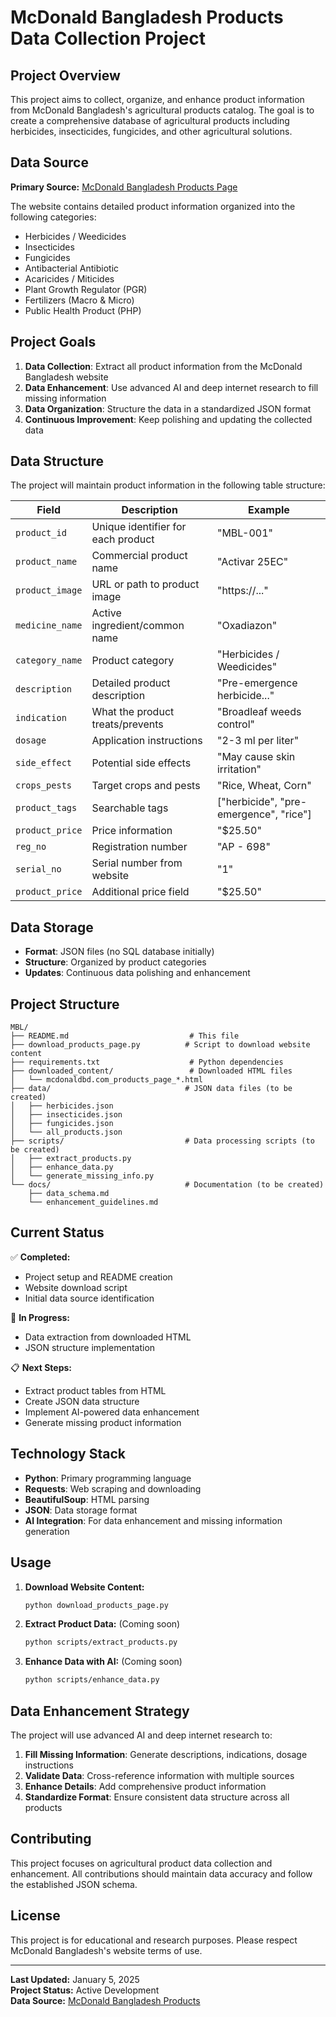 # McDonald Bangladesh Products Data Collection Project

## Project Overview

This project aims to collect, organize, and enhance product information from McDonald Bangladesh's agricultural products catalog. The goal is to create a comprehensive database of agricultural products including herbicides, insecticides, fungicides, and other agricultural solutions.

## Data Source

**Primary Source:** [McDonald Bangladesh Products Page](https://www.mcdonaldbd.com/our-products/)

The website contains detailed product information organized into the following categories:
- Herbicides / Weedicides
- Insecticides  
- Fungicides
- Antibacterial Antibiotic
- Acaricides / Miticides
- Plant Growth Regulator (PGR)
- Fertilizers (Macro & Micro)
- Public Health Product (PHP)

## Project Goals

1. **Data Collection**: Extract all product information from the McDonald Bangladesh website
2. **Data Enhancement**: Use advanced AI and deep internet research to fill missing information
3. **Data Organization**: Structure the data in a standardized JSON format
4. **Continuous Improvement**: Keep polishing and updating the collected data

## Data Structure

The project will maintain product information in the following table structure:

| Field | Description | Example |
|-------|-------------|---------|
| `product_id` | Unique identifier for each product | "MBL-001" |
| `product_name` | Commercial product name | "Activar 25EC" |
| `product_image` | URL or path to product image | "https://..." |
| `medicine_name` | Active ingredient/common name | "Oxadiazon" |
| `category_name` | Product category | "Herbicides / Weedicides" |
| `description` | Detailed product description | "Pre-emergence herbicide..." |
| `indication` | What the product treats/prevents | "Broadleaf weeds control" |
| `dosage` | Application instructions | "2-3 ml per liter" |
| `side_effect` | Potential side effects | "May cause skin irritation" |
| `crops_pests` | Target crops and pests | "Rice, Wheat, Corn" |
| `product_tags` | Searchable tags | ["herbicide", "pre-emergence", "rice"] |
| `product_price` | Price information | "$25.50" |
| `reg_no` | Registration number | "AP - 698" |
| `serial_no` | Serial number from website | "1" |
| `product_price` | Additional price field | "$25.50" |

## Data Storage

- **Format**: JSON files (no SQL database initially)
- **Structure**: Organized by product categories
- **Updates**: Continuous data polishing and enhancement

## Project Structure

```
MBL/
├── README.md                           # This file
├── download_products_page.py          # Script to download website content
├── requirements.txt                    # Python dependencies
├── downloaded_content/                 # Downloaded HTML files
│   └── mcdonaldbd.com_products_page_*.html
├── data/                              # JSON data files (to be created)
│   ├── herbicides.json
│   ├── insecticides.json
│   ├── fungicides.json
│   └── all_products.json
├── scripts/                           # Data processing scripts (to be created)
│   ├── extract_products.py
│   ├── enhance_data.py
│   └── generate_missing_info.py
└── docs/                              # Documentation (to be created)
    ├── data_schema.md
    └── enhancement_guidelines.md
```

## Current Status

✅ **Completed:**
- Project setup and README creation
- Website download script
- Initial data source identification

🔄 **In Progress:**
- Data extraction from downloaded HTML
- JSON structure implementation

📋 **Next Steps:**
- Extract product tables from HTML
- Create JSON data structure
- Implement AI-powered data enhancement
- Generate missing product information

## Technology Stack

- **Python**: Primary programming language
- **Requests**: Web scraping and downloading
- **BeautifulSoup**: HTML parsing
- **JSON**: Data storage format
- **AI Integration**: For data enhancement and missing information generation

## Usage

1. **Download Website Content:**
   ```bash
   python download_products_page.py
   ```

2. **Extract Product Data:** (Coming soon)
   ```bash
   python scripts/extract_products.py
   ```

3. **Enhance Data with AI:** (Coming soon)
   ```bash
   python scripts/enhance_data.py
   ```

## Data Enhancement Strategy

The project will use advanced AI and deep internet research to:

1. **Fill Missing Information**: Generate descriptions, indications, dosage instructions
2. **Validate Data**: Cross-reference information with multiple sources
3. **Enhance Details**: Add comprehensive product information
4. **Standardize Format**: Ensure consistent data structure across all products

## Contributing

This project focuses on agricultural product data collection and enhancement. All contributions should maintain data accuracy and follow the established JSON schema.

## License

This project is for educational and research purposes. Please respect McDonald Bangladesh's website terms of use.

---

**Last Updated:** January 5, 2025  
**Project Status:** Active Development  
**Data Source:** [McDonald Bangladesh Products](https://www.mcdonaldbd.com/our-products/)
